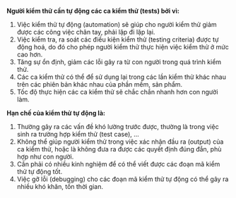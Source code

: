 **Người kiểm thử cần tự động các ca kiểm thử (tests) bởi vì:**
1. Việc kiểm thử tự động (automation) sẽ giúp cho người kiểm thử giảm được các công việc chân tay, phải lặp đi lặp lại.
2. Việc kiểm tra, ra soát các điều kiện kiểm thử (testing criteria) được tự động hoá, do đó cho phép người kiểm thử thực hiện việc kiểm thử ở mức cao hơn.
3. Tăng sự ổn định, giảm các lỗi gây ra từ con người trong quá trình kiểm thử.
4. Các ca kiểm thử có thể để sử dụng lại trong các lần kiểm thử khác nhau trên các phiên bản khác nhau của phần mềm, sản phẩm.
5. Tốc độ thực hiện các ca kiểm thử sẽ chắc chắn nhanh hơn con người làm.

**Hạn chế của kiểm thử tự động là:**
1. Thường gây ra các vấn đề khó lường trước được, thường là trong việc sinh ra trường hợp kiểm thử (test case), ...
2. Không thể giúp người kiểm thử trong việc xác nhận đầu ra (output) của ca kiểm thử, hoặc là không đưa ra được các quyết định đúng đắn, phù hợp như con người.
3. Cần phải có nhiều kinh nghiệm để có thể viết được các đoạn mã kiểm thử tự động tốt.
4. Việc gỡ lỗi (debugging) cho các đoạn mã kiểm thử tự động có thể gây ra nhiều khó khăn, tốn thời gian.